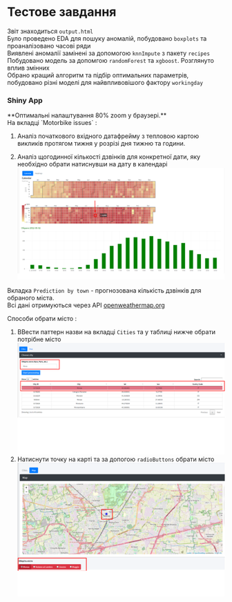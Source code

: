 # Тестове завдання

 Звіт знаходиться `output.html`<br>
 Було проведено EDA для пошуку аномалій, побудовано `boxplots` та проаналізовано часові ряди<br>
 Виявлені аномалії замінені за допомогою `knnImpute` з пакету `recipes`<br>
 Побудовано модель за допомгою `randomForest` та `xgboost`. Розглянуто вплив змінних<br>
 Обрано кращий алгоритм та підбір оптимальних параметрів, побудовано різні моделі для найвпливовішого фактору `workingday`<br>

<h3>Shiny App</h3>
**Оптимальні налаштування 80% zoom у браузері.**<br>
На вкладці `Motorbike issues` :

  1. Aналіз початкового вхідного датафрейму з тепловою картою викликів протягом тижня у розрізі
дня тижню та години.

  2. Аналіз щогодинної кількості дзвінків для конкретної дати, яку необхідно обрати натиснувши на дату в календарі
   ![](img/calendar.png) 
  
Вкладка `Prediction by town` - прогнозована кількість дзвінків для обраного міста.<br>
Всі дані отримуються через АРІ [openweathermap.org](https://openweathermap.org)

  Способи обрати місто :
  
  1. ВВести паттерн назви на вкладці `Cities` та у таблиці нижче обрати потрібне місто
 ![](img/cities.png) 
  2. Натиснути точку на карті та за допогою `radioButtons` обрати місто
 ![](img/map.png) 
 